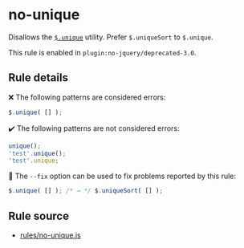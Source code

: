 # no-unique

Disallows the [`$.unique`](https://api.jquery.com/jQuery.unique/) utility. Prefer `$.uniqueSort` to `$.unique`.

This rule is enabled in `plugin:no-jquery/deprecated-3.0`.

## Rule details

❌ The following patterns are considered errors:
```js
$.unique( [] );
```

✔️ The following patterns are not considered errors:
```js
unique();
'test'.unique();
'test'.unique;
```

🔧 The `--fix` option can be used to fix problems reported by this rule:
```js
$.unique( [] ); /* → */ $.uniqueSort( [] );
```
## Rule source

* [rules/no-unique.js](../rules/no-unique.js)
